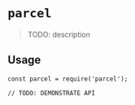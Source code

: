 # `parcel`

> TODO: description

## Usage

```
const parcel = require('parcel');

// TODO: DEMONSTRATE API
```
